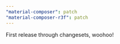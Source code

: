 ```yaml
---
"material-composer": patch
"material-composer-r3f": patch
---
```


First release through changesets, woohoo!

